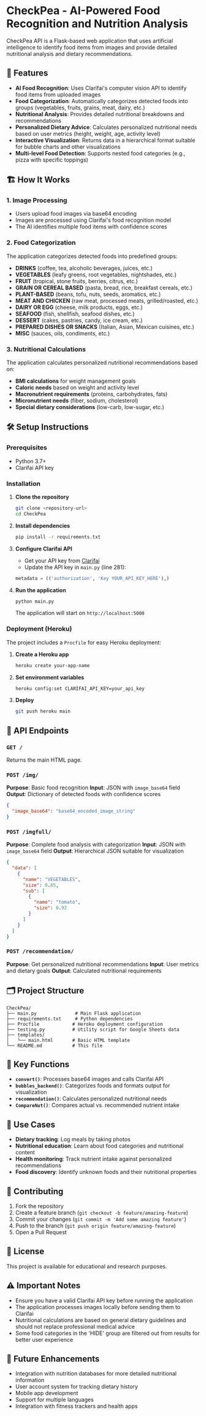 # CheckPea - AI-Powered Food Recognition and Nutrition Analysis

CheckPea API is a Flask-based web application that uses artificial intelligence to identify food items from images and provide detailed nutritional analysis and dietary recommendations.

## 🚀 Features

- **AI Food Recognition**: Uses Clarifai's computer vision API to identify food items from uploaded images
- **Food Categorization**: Automatically categorizes detected foods into groups (vegetables, fruits, grains, meat, dairy, etc.)
- **Nutritional Analysis**: Provides detailed nutritional breakdowns and recommendations
- **Personalized Dietary Advice**: Calculates personalized nutritional needs based on user metrics (height, weight, age, activity level)
- **Interactive Visualization**: Returns data in a hierarchical format suitable for bubble charts and other visualizations
- **Multi-level Food Detection**: Supports nested food categories (e.g., pizza with specific toppings)

## 🏗️ How It Works

### 1. Image Processing
- Users upload food images via base64 encoding
- Images are processed using Clarifai's food recognition model
- The AI identifies multiple food items with confidence scores

### 2. Food Categorization
The application categorizes detected foods into predefined groups:
- **DRINKS** (coffee, tea, alcoholic beverages, juices, etc.)
- **VEGETABLES** (leafy greens, root vegetables, nightshades, etc.)
- **FRUIT** (tropical, stone fruits, berries, citrus, etc.)
- **GRAIN OR CEREAL BASED** (pasta, bread, rice, breakfast cereals, etc.)
- **PLANT-BASED** (beans, tofu, nuts, seeds, aromatics, etc.)
- **MEAT AND CHICKEN** (raw meat, processed meats, grilled/roasted, etc.)
- **DAIRY OR EGG** (cheese, milk products, eggs, etc.)
- **SEAFOOD** (fish, shellfish, seafood dishes, etc.)
- **DESSERT** (cakes, pastries, candy, ice cream, etc.)
- **PREPARED DISHES OR SNACKS** (Italian, Asian, Mexican cuisines, etc.)
- **MISC** (sauces, oils, condiments, etc.)

### 3. Nutritional Calculations
The application calculates personalized nutritional recommendations based on:
- **BMI calculations** for weight management goals
- **Caloric needs** based on weight and activity level
- **Macronutrient requirements** (proteins, carbohydrates, fats)
- **Micronutrient needs** (fiber, sodium, cholesterol)
- **Special dietary considerations** (low-carb, low-sugar, etc.)

## 🛠️ Setup Instructions

### Prerequisites
- Python 3.7+
- Clarifai API key

### Installation

1. **Clone the repository**
   ```bash
   git clone <repository-url>
   cd CheckPea
   ```

2. **Install dependencies**
   ```bash
   pip install -r requirements.txt
   ```

3. **Configure Clarifai API**
   - Get your API key from [Clarifai](https://clarifai.com/)
   - Update the API key in `main.py` (line 281):
   ```python
   metadata = (('authorization', 'Key YOUR_API_KEY_HERE'),)
   ```

4. **Run the application**
   ```bash
   python main.py
   ```

   The application will start on `http://localhost:5000`

### Deployment (Heroku)

The project includes a `Procfile` for easy Heroku deployment:

1. **Create a Heroku app**
   ```bash
   heroku create your-app-name
   ```

2. **Set environment variables**
   ```bash
   heroku config:set CLARIFAI_API_KEY=your_api_key
   ```

3. **Deploy**
   ```bash
   git push heroku main
   ```

## 📡 API Endpoints

### `GET /`
Returns the main HTML page.

### `POST /img/`
**Purpose**: Basic food recognition
**Input**: JSON with `image_base64` field
**Output**: Dictionary of detected foods with confidence scores

```json
{
  "image_base64": "base64_encoded_image_string"
}
```

### `POST /imgfull/`
**Purpose**: Complete food analysis with categorization
**Input**: JSON with `image_base64` field
**Output**: Hierarchical JSON suitable for visualization

```json
{
  "data": [
    {
      "name": "VEGETABLES",
      "size": 0.85,
      "sub": [
        {
          "name": "tomato",
          "size": 0.92
        }
      ]
    }
  ]
}
```

### `POST /recommendation/`
**Purpose**: Get personalized nutritional recommendations
**Input**: User metrics and dietary goals
**Output**: Calculated nutritional requirements

## 🗂️ Project Structure

```
CheckPea/
├── main.py              # Main Flask application
├── requirements.txt     # Python dependencies
├── Procfile            # Heroku deployment configuration
├── testing.py          # Utility script for Google Sheets data
├── templates/
│   └── main.html       # Basic HTML template
└── README.md           # This file
```

## 🔧 Key Functions

- **`convert()`**: Processes base64 images and calls Clarifai API
- **`bubbles_backend()`**: Categorizes foods and formats output for visualization
- **`recommendation()`**: Calculates personalized nutritional needs
- **`CompareNut()`**: Compares actual vs. recommended nutrient intake

## 🎯 Use Cases

- **Dietary tracking**: Log meals by taking photos
- **Nutritional education**: Learn about food categories and nutritional content
- **Health monitoring**: Track nutrient intake against personalized recommendations
- **Food discovery**: Identify unknown foods and their nutritional properties

## 🤝 Contributing

1. Fork the repository
2. Create a feature branch (`git checkout -b feature/amazing-feature`)
3. Commit your changes (`git commit -m 'Add some amazing feature'`)
4. Push to the branch (`git push origin feature/amazing-feature`)
5. Open a Pull Request

## 📝 License

This project is available for educational and research purposes.

## ⚠️ Important Notes

- Ensure you have a valid Clarifai API key before running the application
- The application processes images locally before sending them to Clarifai
- Nutritional calculations are based on general dietary guidelines and should not replace professional medical advice
- Some food categories in the 'HIDE' group are filtered out from results for better user experience

## 🔮 Future Enhancements

- Integration with nutrition databases for more detailed nutritional information
- User account system for tracking dietary history
- Mobile app development
- Support for multiple languages
- Integration with fitness trackers and health apps
